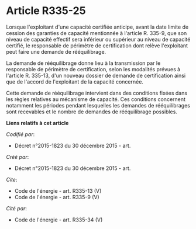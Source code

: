 # Article R335-25

Lorsque l'exploitant d'une capacité certifiée anticipe, avant la date limite de cession des garanties de capacité mentionnée
à l'article R. 335-9, que son niveau de capacité effectif sera inférieur ou supérieur au niveau de capacité certifié, le
responsable de périmètre de certification dont relève l'exploitant peut faire une demande de rééquilibrage.

La demande de rééquilibrage donne lieu à la transmission par le responsable de périmètre de certification, selon les
modalités prévues à l'article R. 335-13, d'un nouveau dossier de demande de certification ainsi que de l'accord de
l'exploitant de la capacité concernée.

Cette demande de rééquilibrage intervient dans des conditions fixées dans les règles relatives au mécanisme de capacité. Ces
conditions concernent notamment les périodes pendant lesquelles les demandes de rééquilibrages sont recevables et le nombre
de demandes de rééquilibrage possibles.

**Liens relatifs à cet article**

_Codifié par_:

  - Décret n°2015-1823 du 30 décembre 2015 - art.

_Créé par_:

  - Décret n°2015-1823 du 30 décembre 2015 - art.

_Cite_:

  - Code de l'énergie - art. R335-13 (V)
  - Code de l'énergie - art. R335-9 (V)

_Cité par_:

  - Code de l'énergie - art. R335-34 (V)
